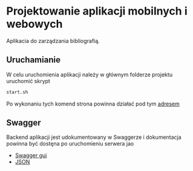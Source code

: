# Projektowanie aplikacji mobilnych i webowych

Aplikacia do zarządzania bibliografią. 

## Uruchamianie

W celu uruchomienia aplikacji należy w głównym folderze
projektu uruchomić skrypt

```bash
start.sh
```

Po wykonaniu tych komend strona powinna działać pod tym  [adresem](http://localhost:8080)

## Swagger

Backend aplikacji jest udokumentowany w Swaggerze i dokumentacja powinna być dostęna po uruchomieniu serwera jao
- [Swagger gui](http://localhost:42069/swagger-ui.html)
- [JSON](http://localhost:42069/v2/api-docs)
